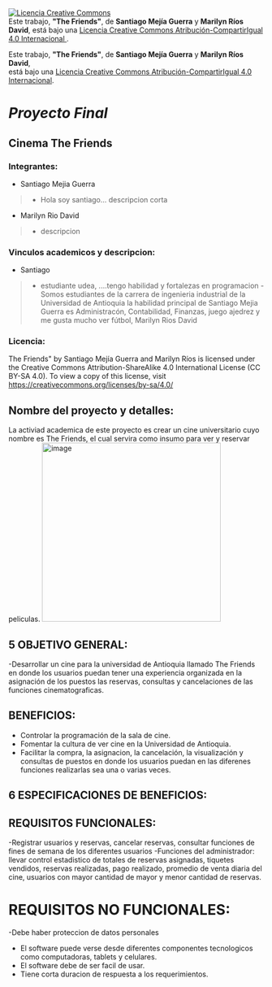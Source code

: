 <a rel="license" href="https://creativecommons.org/licenses/by-sa/4.0/">
  <img alt="Licencia Creative Commons" style="border-width:0"
       src="https://i.creativecommons.org/l/by-sa/4.0/88x31.png" />
</a>
<br />
Este trabajo, <strong>"The Friends"</strong>, de <strong>Santiago Mejía Guerra</strong> y <strong>Marilyn Ríos David</strong>, 
está bajo una 
<a rel="license" href="https://creativecommons.org/licenses/by-sa/4.0/">
  Licencia Creative Commons Atribución-CompartirIgual 4.0 Internacional
</a>.

Este trabajo, **"The Friends"**, de **Santiago Mejía Guerra** y **Marilyn Ríos David**,  
está bajo una [Licencia Creative Commons Atribución-CompartirIgual 4.0 Internacional](https://creativecommons.org/licenses/by-sa/4.0/).


# *Proyecto Final*
## **Cinema The Friends**

### Integrantes:
* Santiago Mejia Guerra
>* Hola soy santiago... descripcion corta
* Marilyn Rio David
>* descripcion

### Vinculos academicos y descripcion:
* Santiago
>* estudiante udea, ....tengo habilidad y fortalezas en programacion
-Somos estudiantes de la carrera de ingenieria industrial de la Universidad de Antioquia la habilidad principal de Santiago Mejia Guerra es Administracón,  Contabilidad, Finanzas, juego ajedrez y me gusta mucho ver fútbol, Marilyn Rios David

### Licencia:
The Friends" by Santiago Mejía Guerra and Marilyn Ríos is licensed under the Creative Commons Attribution-ShareAlike 4.0 International License (CC BY-SA 4.0).
To view a copy of this license, visit https://creativecommons.org/licenses/by-sa/4.0/

## Nombre del proyecto y detalles: 
La activiad academica de este proyecto es crear un cine universitario cuyo nombre es The Friends, el cual servira como insumo para ver y reservar peliculas. 
<img width="352" height="352" alt="image" src="https://github.com/user-attachments/assets/b7282ccb-fcbc-4d8e-a770-302e243c15e4" />

## 5 OBJETIVO GENERAL: 
-Desarrollar un cine para la universidad de Antioquia llamado The Friends en donde los usuarios puedan tener una experiencia organizada en la asignación de los puestos  las reservas, consultas y  cancelaciones de las funciones cinematograficas.
## BENEFICIOS:
- Controlar la programación  de la sala de cine.
- Fomentar la cultura de ver cine en la Universidad de Antioquia.
- Facilitar la compra, la asignacion, la cancelación, la visualización y consultas  de puestos en donde los usuarios puedan en las diferenes funciones  realizarlas sea una o varias veces.
## 6 ESPECIFICACIONES DE BENEFICIOS:
## REQUISITOS FUNCIONALES: 
-Registrar usuarios y reservas, cancelar reservas, consultar funciones de fines de semana de los diferentes usuarios
-Funciones del administrador: llevar control estadistico de totales de reservas asignadas, tiquetes vendidos, reservas realizadas, pago realizado, promedio de venta diaria del cine, usuarios con mayor cantidad de mayor y menor cantidad de reservas.
# REQUISITOS NO FUNCIONALES: 
-Debe haber proteccion de datos personales
- El software puede verse desde diferentes componentes tecnologicos como computadoras, tablets y celulares.
- El software debe de ser facil de usar.
- Tiene corta duracion de respuesta  a los requerimientos.

